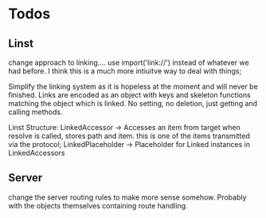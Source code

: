 # Todos

## Linst

change approach to linking.... use import('link://') instead of whatever we had before.  I think this is a much more intiuitve way to deal with things;

Simplify the linking system as it is hopeless at the moment and will never be finished. Links are encoded as an object with keys and skeleton functions matching the object which is linked.  No setting, no deletion, just getting and calling methods.

Linst Structure:
    LinkedAccessor -> Accesses an item from target when resolve is called, stores path and item.
        this is one of the items transmitted via the protocol;
    LinkedPlaceholder -> Placeholder for Linked instances in LinkedAccessors
## Server

change the server routing rules to make more sense somehow.  Probably with the objects themselves containing route handling.

